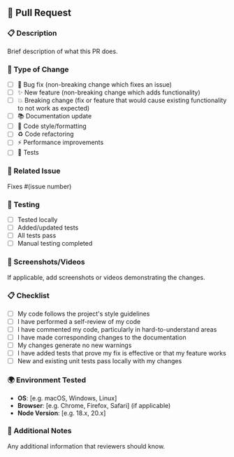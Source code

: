## 🚀 Pull Request

### 📋 Description
Brief description of what this PR does.

### 🎯 Type of Change
- [ ] 🐛 Bug fix (non-breaking change which fixes an issue)
- [ ] ✨ New feature (non-breaking change which adds functionality)
- [ ] 💥 Breaking change (fix or feature that would cause existing functionality to not work as expected)
- [ ] 📚 Documentation update
- [ ] 🎨 Code style/formatting
- [ ] ♻️ Code refactoring
- [ ] ⚡ Performance improvements
- [ ] 🧪 Tests

### 🔗 Related Issue
Fixes #(issue number)

### 🧪 Testing
- [ ] Tested locally
- [ ] Added/updated tests
- [ ] All tests pass
- [ ] Manual testing completed

### 📸 Screenshots/Videos
If applicable, add screenshots or videos demonstrating the changes.

### 📋 Checklist
- [ ] My code follows the project's style guidelines
- [ ] I have performed a self-review of my code
- [ ] I have commented my code, particularly in hard-to-understand areas
- [ ] I have made corresponding changes to the documentation
- [ ] My changes generate no new warnings
- [ ] I have added tests that prove my fix is effective or that my feature works
- [ ] New and existing unit tests pass locally with my changes

### 🌍 Environment Tested
- **OS**: [e.g. macOS, Windows, Linux]
- **Browser**: [e.g. Chrome, Firefox, Safari] (if applicable)
- **Node Version**: [e.g. 18.x, 20.x]

### 📝 Additional Notes
Any additional information that reviewers should know.

